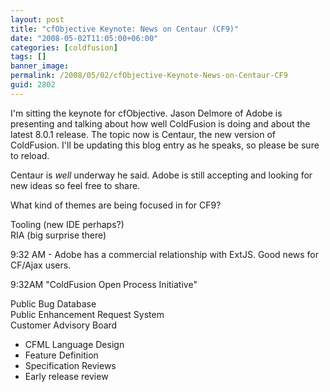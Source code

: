 ```yaml
---
layout: post
title: "cfObjective Keynote: News on Centaur (CF9)"
date: "2008-05-02T11:05:00+06:00"
categories: [coldfusion]
tags: []
banner_image: 
permalink: /2008/05/02/cfObjective-Keynote-News-on-Centaur-CF9
guid: 2802
---
```


I'm sitting the keynote for cfObjective. Jason Delmore of Adobe is presenting and talking about how well ColdFusion is doing and about the latest 8.0.1 release. The topic now is Centaur, the new version of ColdFusion. I'll be updating this blog entry as he speaks, so please be sure to reload.

Centaur is <i>well</i> underway he said. Adobe is still accepting and looking for new ideas so feel free to share. 

What kind of themes are being focused in for CF9?

Tooling (new IDE perhaps?)<br /> 
RIA (big surprise there)

9:32 AM - Adobe has a commercial relationship with ExtJS. Good news for CF/Ajax users.

9:32AM "ColdFusion Open Process Initiative"

Public Bug Database<br>
Public Enhancement Request System<br>
Customer Advisory Board<br>
<ul>
<li>CFML Language Design
<li>Feature Definition
<li>Specification Reviews
<li>Early release review
</ul>